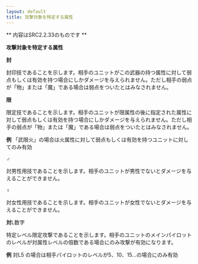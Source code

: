 ```yaml
---
layout: default
title: 攻撃対象を特定する属性
---
```

** 内容はSRC2.2.33のものです **

**攻撃対象を特定する属性**

**封**

封印技であることを示します。相手のユニットがこの武器の持つ属性に対して弱点もしくは有効を持つ場合にしかダメージを与えられません。ただし相手の弱点が「物」または「魔」である場合は弱点をついたとはみなされません。

**限**

限定技であることを示します。相手のユニットが限属性の後に指定された属性に対して弱点もしくは有効を持つ場合にしかダメージを与えられません。ただし相手の弱点が「物」または「魔」である場合は弱点をついたとはみなされません。

**例** 「武限火」の場合は火属性に対して弱点もしくは有効を持つユニットに対してのみ有効

**♂**

対男性用技であることを示します。相手のユニットが男性でないとダメージを与えることができません。

**♀**

対女性用技であることを示します。相手のユニットが女性でないとダメージを与えることができません。

**対**L数字

特定レベル限定攻撃であることを示します。相手のユニットのメインパイロットのレベルが対属性レベルの倍数である場合にのみ攻撃が有効になります。

**例** 対L5 の場合は相手パイロットのレベルが5、10、15…の場合にのみ有効
